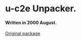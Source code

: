 # u-c2e Unpacker.

#### Written in 2000 August.

[Original package](https://defacto2.net/f/a61e520)
